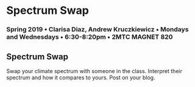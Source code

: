 # Spectrum Swap

### Spring 2019 • Clarisa Diaz, Andrew Kruczkiewicz • Mondays and Wednesdays • 6:30-8:20pm • 2MTC MAGNET 820

## Spectrum Swap

Swap your climate spectrum with someone in the class.  Interpret their spectrum and how it compares to yours. Post on your blog.